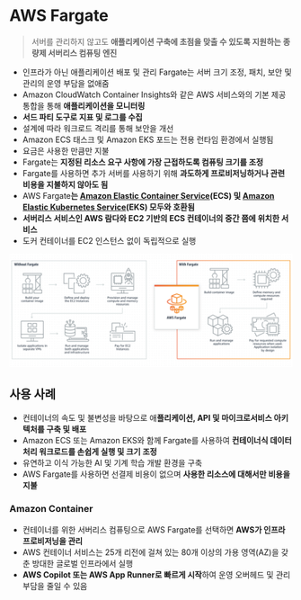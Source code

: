 # AWS Fargate

> 서버를 관리하지 않고도 **애플리케이션 구축에 초점을 맞출 수 있도록 지원하는 종량제 서버리스 컴퓨팅 엔진**

- 인프라가 아닌 애플리케이션 배포 및 관리 Fargate는 서버 크기 조정, 패치, 보안 및 관리의 운영 부담을 없애줌
- Amazon CloudWatch Container Insights와 같은 AWS 서비스와의 기본 제공 통합을 통해 **애플리케이션을 모니터링**
- **서드 파티 도구로 지표 및 로그를 수집**
- 설계에 따라 워크로드 격리를 통해 보안을 개선
- Amazon ECS 태스크 및 Amazon EKS 포드는 전용 런타임 환경에서 실행됨
- 요금은 사용한 만큼만 지불
- Fargate는 **지정된 리소스 요구 사항에 가장 근접하도록 컴퓨팅 크기를 조정**
- Fargate를 사용하면 추가 서버를 사용하기 위해 **과도하게 프로비저닝하거나 관련 비용을 지불하지 않아도 됨**
- AWS Fargate**는 [Amazon Elastic Container Service](https://aws.amazon.com/ko/ecs/?pg=ln&sec=hiw)(ECS) 및 [Amazon Elastic Kubernetes Service](https://aws.amazon.com/ko/eks/?pg=ln&sec=hiw)(EKS) 모두와 호환됨**
- **서버리스 서비스인 AWS 람다와 EC2 기반의 ECS 컨테이너의 중간 쯤에 위치한 서비스**
- 도커 컨테이너를 EC2 인스턴스 없이 독립적으로 실행

![image-20220124135850516](AWSFargate.assets/image-20220124135850516.png)



## 사용 사례

- 컨테이너의 속도 및 불변성을 바탕으로 애**플리케이션, API 및 마이크로서비스 아키텍처를 구축 및 배포**
- Amazon ECS 또는 Amazon EKS와 함께 Fargate를 사용하여 **컨테이너식 데이터 처리 워크로드를 손쉽게 실행 및 크기 조정**
- 유연하고 이식 가능한 AI 및 기계 학습 개발 환경을 구축
- AWS Fargate를 사용하면 선결제 비용이 없으며 **사용한 리소스에 대해서만 비용을 지불**

### Amazon Container

- 컨테이너를 위한 서버리스 컴퓨팅으로 AWS Fargate를 선택하면 **AWS가 인프라 프로비저닝을 관리**
- AWS 컨테이너 서비스는 25개 리전에 걸쳐 있는 80개 이상의 가용 영역(AZ)을 갖춘 방대한 글로벌 인프라에서 실행
- **AWS Copilot 또는 AWS App Runner로 빠르게 시작**하여 운영 오버헤드 및 관리 부담을 줄일 수 있음